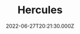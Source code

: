 ---
title: "Hercules"
year: 1997
date: 2022-06-27T20:21:30.000Z
permalink: /almanac/movies/2022-06-27-hercules/index.html
link: https://letterboxd.com/rknightuk/film/hercules-1997/
rating: 3
---